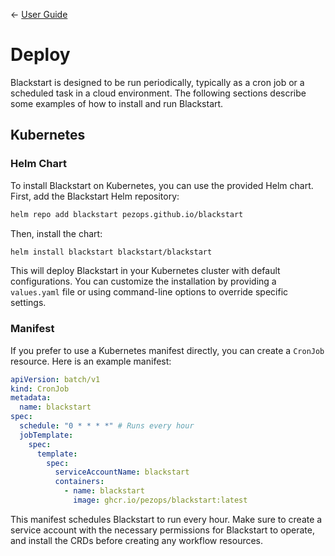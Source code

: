 <span class="mkdocs-hidden">&larr; [User Guide](README)</span>

# Deploy

Blackstart is designed to be run periodically, typically as a cron job or a scheduled task in a
cloud environment. The following sections describe some examples of how to install and run
Blackstart.

## Kubernetes

### Helm Chart

To install Blackstart on Kubernetes, you can use the provided Helm chart. First, add the Blackstart
Helm repository:

```bash
helm repo add blackstart pezops.github.io/blackstart
```

Then, install the chart:

```bash
helm install blackstart blackstart/blackstart
```

This will deploy Blackstart in your Kubernetes cluster with default configurations. You can
customize the installation by providing a `values.yaml` file or using command-line options to
override specific settings.

### Manifest

If you prefer to use a Kubernetes manifest directly, you can create a `CronJob` resource. Here is an
example manifest:

```yaml
apiVersion: batch/v1
kind: CronJob
metadata:
  name: blackstart
spec:
  schedule: "0 * * * *" # Runs every hour
  jobTemplate:
    spec:
      template:
        spec:
          serviceAccountName: blackstart
          containers:
            - name: blackstart
              image: ghcr.io/pezops/blackstart:latest
```

This manifest schedules Blackstart to run every hour. Make sure to create a service account with the
necessary permissions for Blackstart to operate, and install the CRDs before creating any workflow
resources.
